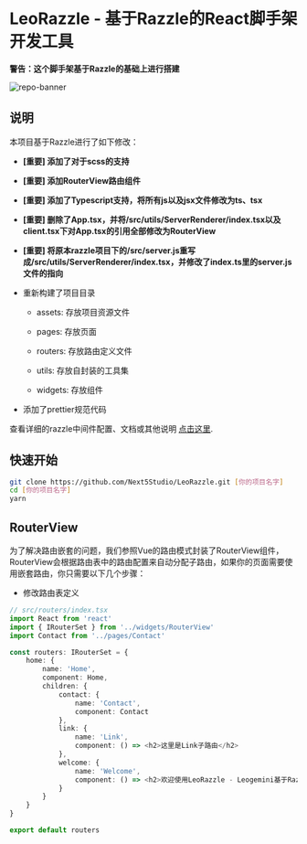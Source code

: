 # LeoRazzle - 基于Razzle的React脚手架开发工具

**警告：这个脚手架基于Razzle的基础上进行搭建**  

![repo-banner](https://user-images.githubusercontent.com/4060187/28923990-050a32d4-782e-11e7-9da7-574ce5a8b455.png)

## 说明

本项目基于Razzle进行了如下修改：

- **[重要] 添加了对于scss的支持**

- **[重要] 添加RouterView路由组件**

- **[重要] 添加了Typescript支持，将所有js以及jsx文件修改为ts、tsx**

- **[重要] 删除了App.tsx，并将/src/utils/ServerRenderer/index.tsx以及client.tsx下对App.tsx的引用全部修改为RouterView**

- **[重要] 将原本razzle项目下的/src/server.js重写成/src/utils/ServerRenderer/index.tsx，并修改了index.ts里的server.js文件的指向**

- 重新构建了项目目录

    - assets: 存放项目资源文件
    
    - pages: 存放页面
    
    - routers: 存放路由定义文件
    
    - utils: 存放自封装的工具集
    
    - widgets: 存放组件
    
- 添加了prettier规范代码
    
查看详细的razzle中间件配置、文档或其他说明
[点击这里](https://razzlejs.org/getting-started).

## 快速开始

```bash
git clone https://github.com/Next5Studio/LeoRazzle.git [你的项目名字]
cd [你的项目名字]
yarn
```

## RouterView

为了解决路由嵌套的问题，我们参照Vue的路由模式封装了RouterView组件，RouterView会根据路由表中的路由配置来自动分配子路由，如果你的页面需要使用嵌套路由，你只需要以下几个步骤：

- 修改路由表定义
```typescript
// src/routers/index.tsx
import React from 'react'
import { IRouterSet } from '../widgets/RouterView'
import Contact from '../pages/Contact'

const routers: IRouterSet = {
    home: {
        name: 'Home',
        component: Home,
        children: {
            contact: {
                name: 'Contact',
                component: Contact
            },
            link: {
                name: 'Link',
                component: () => <h2>这里是Link子路由</h2>
            },
            welcome: {
                name: 'Welcome',
                component: () => <h2>欢迎使用LeoRazzle - Leogemini基于Razzle搭建的脚手架工具</h2>
            }
        }
    }
}

export default routers
```
